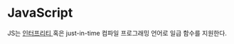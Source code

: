 # JavaScript

JS는 <a href="add.md#a"> 인터프리티 </a> 혹은 just-in-time 컴파일 프로그래밍 언어로 일급 함수를 지원한다.
<br>
<br>
<br>
